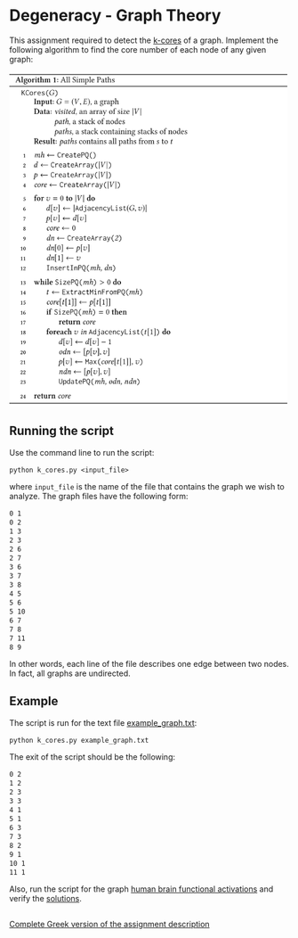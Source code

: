 # Degeneracy - Graph Theory

This assignment required to detect the [k-cores](https://en.wikipedia.org/wiki/Degeneracy_(graph_theory)) of a graph. Implement the following algorithm to find the core number of each node of any given graph:


<img src="https://github.com/stef4k/Algorithms-and-data-structures-assignments/blob/main/assignment-1/images/kcores%20algorithm.png" width="500" height="600" />

## Running the script
Use the command line to run the script:  

    python k_cores.py <input_file>

where `input_file` is the name of the file that contains the graph we wish to analyze. The graph files have the following form:

    0 1  
    0 2  
    1 3  
    2 3  
    2 6  
    2 7  
    3 6  
    3 7  
    3 8  
    4 5  
    5 6  
    5 10  
    6 7  
    7 8  
    7 11  
    8 9  

In other words, each line of the file describes one edge between two nodes. In fact, all graphs are undirected.

## Example
The script is run for the text file [example_graph.txt](https://github.com/stef4k/Algorithms-and-data-structures-assignments/blob/main/assignment-1/graphs/example_graph.txt):  

    python k_cores.py example_graph.txt
    
The exit of the script should be the following:  

    0 2  
    1 2  
    2 3  
    3 3  
    4 1  
    5 1  
    6 3  
    7 3  
    8 2  
    9 1  
    10 1  
    11 1  

Also, run the script for the graph [human brain functional activations](https://github.com/stef4k/Algorithms-and-data-structures-assignments/blob/main/assignment-1/graphs/human_brain_functional_activations.txt) and verify the [solutions](https://github.com/stef4k/Algorithms-and-data-structures-assignments/blob/main/assignment-1/solutions/human_brain_solutions.txt).

## 
[Complete Greek version of the assignment description](https://github.com/dmst-algorithms-course/assignment-2019-1/blob/master/assignment_2019_1.ipynb)

